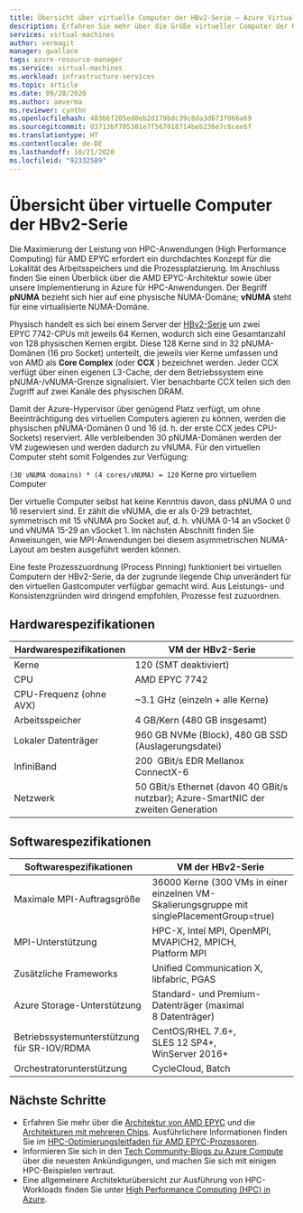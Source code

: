 ```yaml
---
title: Übersicht über virtuelle Computer der HBv2-Serie – Azure Virtual Machines | Microsoft-Dokumentation
description: Erfahren Sie mehr über die Größe virtueller Computer der HBv2-Serie in Azure.
services: virtual-machines
author: vermagit
manager: gwallace
tags: azure-resource-manager
ms.service: virtual-machines
ms.workload: infrastructure-services
ms.topic: article
ms.date: 09/28/2020
ms.author: amverma
ms.reviewer: cynthn
ms.openlocfilehash: 48366f205ed8eb2d179bdc39c8da3d673f066a69
ms.sourcegitcommit: 03713bf705301e7f567010714beb236e7c8cee6f
ms.translationtype: HT
ms.contentlocale: de-DE
ms.lasthandoff: 10/21/2020
ms.locfileid: "92332589"
---
```

# <a name="hbv2-series-virtual-machine-overview"></a>Übersicht über virtuelle Computer der HBv2-Serie 

 
Die Maximierung der Leistung von HPC-Anwendungen (High Performance Computing) für AMD EPYC erfordert ein durchdachtes Konzept für die Lokalität des Arbeitsspeichers und die Prozessplatzierung. Im Anschluss finden Sie einen Überblick über die AMD EPYC-Architektur sowie über unsere Implementierung in Azure für HPC-Anwendungen. Der Begriff **pNUMA** bezieht sich hier auf eine physische NUMA-Domäne; **vNUMA** steht für eine virtualisierte NUMA-Domäne. 

Physisch handelt es sich bei einem Server der [HBv2-Serie](../../hbv2-series.md) um zwei EPYC 7742-CPUs mit jeweils 64 Kernen, wodurch sich eine Gesamtanzahl von 128 physischen Kernen ergibt. Diese 128 Kerne sind in 32 pNUMA-Domänen (16 pro Socket) unterteilt, die jeweils vier Kerne umfassen und von AMD als **Core Complex** (oder **CCX** ) bezeichnet werden. Jeder CCX verfügt über einen eigenen L3-Cache, der dem Betriebssystem eine pNUMA-/vNUMA-Grenze signalisiert. Vier benachbarte CCX teilen sich den Zugriff auf zwei Kanäle des physischen DRAM. 

Damit der Azure-Hypervisor über genügend Platz verfügt, um ohne Beeinträchtigung des virtuellen Computers agieren zu können, werden die physischen pNUMA-Domänen 0 und 16 (d. h. der erste CCX jedes CPU-Sockets) reserviert. Alle verbleibenden 30 pNUMA-Domänen werden der VM zugewiesen und werden dadurch zu vNUMA. Für den virtuellen Computer steht somit Folgendes zur Verfügung:

`(30 vNUMA domains) * (4 cores/vNUMA) = 120` Kerne pro virtuellem Computer 

Der virtuelle Computer selbst hat keine Kenntnis davon, dass pNUMA 0 und 16 reserviert sind. Er zählt die vNUMA, die er als 0-29 betrachtet, symmetrisch mit 15 vNUMA pro Socket auf, d. h. vNUMA 0-14 an vSocket 0 und vNUMA 15-29 an vSocket 1. Im nächsten Abschnitt finden Sie Anweisungen, wie MPI-Anwendungen bei diesem asymmetrischen NUMA-Layout am besten ausgeführt werden können. 

Eine feste Prozesszuordnung (Process Pinning) funktioniert bei virtuellen Computern der HBv2-Serie, da der zugrunde liegende Chip unverändert für den virtuellen Gastcomputer verfügbar gemacht wird. Aus Leistungs- und Konsistenzgründen wird dringend empfohlen, Prozesse fest zuzuordnen. 


## <a name="hardware-specifications"></a>Hardwarespezifikationen 

| Hardwarespezifikationen          | VM der HBv2-Serie                   | 
|----------------------------------|----------------------------------|
| Kerne                            | 120 (SMT deaktiviert)               | 
| CPU                              | AMD EPYC 7742                    | 
| CPU-Frequenz (ohne AVX)          | ~3.1 GHz (einzeln + alle Kerne)    | 
| Arbeitsspeicher                           | 4 GB/Kern (480 GB insgesamt)         | 
| Lokaler Datenträger                       | 960 GB NVMe (Block), 480 GB SSD (Auslagerungsdatei) | 
| InfiniBand                       | 200  GBit/s EDR Mellanox ConnectX-6 | 
| Netzwerk                          | 50 GBit/s Ethernet (davon 40 GBit/s nutzbar); Azure-SmartNIC der zweiten Generation | 


## <a name="software-specifications"></a>Softwarespezifikationen 

| Softwarespezifikationen     | VM der HBv2-Serie                                            | 
|-----------------------------|-----------------------------------------------------------|
| Maximale MPI-Auftragsgröße            | 36000 Kerne (300 VMs in einer einzelnen VM-Skalierungsgruppe mit singlePlacementGroup=true) |
| MPI-Unterstützung                 | HPC-X, Intel MPI, OpenMPI, MVAPICH2, MPICH, Platform MPI  |
| Zusätzliche Frameworks       | Unified Communication X, libfabric, PGAS                  |
| Azure Storage-Unterstützung       | Standard- und Premium-Datenträger (maximal 8 Datenträger)              |
| Betriebssystemunterstützung für SR-IOV/RDMA   | CentOS/RHEL 7.6+, SLES 12 SP4+, WinServer 2016+           |
| Orchestratorunterstützung        | CycleCloud, Batch                                         | 


## <a name="next-steps"></a>Nächste Schritte

- Erfahren Sie mehr über die [Architektur von AMD EPYC](https://bit.ly/2Epv3kC) und die [Architekturen mit mehreren Chips](https://bit.ly/2GpQIMb). Ausführlichere Informationen finden Sie im [HPC-Optimierungsleitfaden für AMD EPYC-Prozessoren](https://bit.ly/2T3AWZ9).
- Informieren Sie sich in den [Tech Community-Blogs zu Azure Compute](https://techcommunity.microsoft.com/t5/azure-compute/bg-p/AzureCompute) über die neuesten Ankündigungen, und machen Sie sich mit einigen HPC-Beispielen vertraut.
- Eine allgemeinere Architekturübersicht zur Ausführung von HPC-Workloads finden Sie unter [High Performance Computing (HPC) in Azure](/azure/architecture/topics/high-performance-computing/).